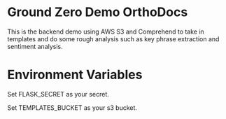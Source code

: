 # Ground Zero Demo OrthoDocs

This is the backend demo using AWS S3 and Comprehend to take in templates and do some rough analysis such as key phrase extraction and sentiment analysis.

# Environment Variables

Set FLASK_SECRET as your secret.

Set TEMPLATES_BUCKET as your s3 bucket.